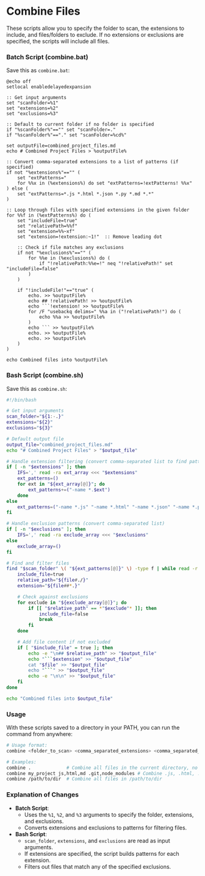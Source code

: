 # Combine Files

These scripts allow you to specify the folder to scan, the extensions to include, and files/folders to exclude. If no extensions or exclusions are specified, the scripts will include all files.

### Batch Script (combine.bat)

Save this as `combine.bat`:

```batch
@echo off
setlocal enabledelayedexpansion

:: Get input arguments
set "scanFolder=%1"
set "extensions=%2"
set "exclusions=%3"

:: Default to current folder if no folder is specified
if "%scanFolder%"=="" set "scanFolder=."
if "%scanFolder%"=="." set "scanFolder=%cd%"

set outputFile=combined_project_files.md
echo # Combined Project Files > %outputFile%

:: Convert comma-separated extensions to a list of patterns (if specified)
if not "%extensions%"=="" (
    set "extPatterns="
    for %%x in (%extensions%) do set "extPatterns=!extPatterns! %%x"
) else (
    set "extPatterns=*.js *.html *.json *.py *.md *.*"
)

:: Loop through files with specified extensions in the given folder
for %%f in (%extPatterns%) do (
    set "includeFile=true"
    set "relativePath=%%f"
    set "extension=%%~xf"
    set "extension=!extension:~1!"  :: Remove leading dot

    :: Check if file matches any exclusions
    if not "%exclusions%"=="" (
        for %%e in (%exclusions%) do (
            if "!relativePath:%%e=!" neq "!relativePath!" set "includeFile=false"
        )
    )

    if "!includeFile!"=="true" (
        echo. >> %outputFile%
        echo ## !relativePath! >> %outputFile%
        echo ```!extension! >> %outputFile%
        for /F "usebackq delims=" %%a in ("!relativePath!") do (
            echo %%a >> %outputFile%
        )
        echo ``` >> %outputFile%
        echo. >> %outputFile%
        echo. >> %outputFile%
    )
)

echo Combined files into %outputFile%
```

### Bash Script (combine.sh)

Save this as `combine.sh`:

```bash
#!/bin/bash

# Get input arguments
scan_folder="${1:-.}"
extensions="${2}"
exclusions="${3}"

# Default output file
output_file="combined_project_files.md"
echo "# Combined Project Files" > "$output_file"

# Handle extension filtering (convert comma-separated list to find patterns)
if [ -n "$extensions" ]; then
    IFS=',' read -ra ext_array <<< "$extensions"
    ext_patterns=()
    for ext in "${ext_array[@]}"; do
        ext_patterns+=("-name *.$ext")
    done
else
    ext_patterns=("-name *.js" "-name *.html" "-name *.json" "-name *.py" "-name *.md" "-name *.*")
fi

# Handle exclusion patterns (convert comma-separated list)
if [ -n "$exclusions" ]; then
    IFS=',' read -ra exclude_array <<< "$exclusions"
else
    exclude_array=()
fi

# Find and filter files
find "$scan_folder" \( "${ext_patterns[@]}" \) -type f | while read -r file; do
    include_file=true
    relative_path="${file#./}"
    extension="${file##*.}"

    # Check against exclusions
    for exclude in "${exclude_array[@]}"; do
        if [[ "$relative_path" == *"$exclude"* ]]; then
            include_file=false
            break
        fi
    done

    # Add file content if not excluded
    if [ "$include_file" = true ]; then
        echo -e "\n## $relative_path" >> "$output_file"
        echo "```$extension" >> "$output_file"
        cat "$file" >> "$output_file"
        echo "```" >> "$output_file"
        echo -e "\n\n" >> "$output_file"
    fi
done

echo "Combined files into $output_file"
```

### Usage

With these scripts saved to a directory in your PATH, you can run the command from anywhere:

```bash
# Usage format:
combine <folder_to_scan> <comma_separated_extensions> <comma_separated_exclusions>

# Examples:
combine .             # Combine all files in the current directory, no exclusions
combine my_project js,html,md .git,node_modules # Combine .js, .html, .md files, exclude .git and node_modules
combine /path/to/dir  # Combine all files in /path/to/dir
```

### Explanation of Changes

- **Batch Script**:
  - Uses the `%1`, `%2`, and `%3` arguments to specify the folder, extensions, and exclusions.
  - Converts extensions and exclusions to patterns for filtering files.
- **Bash Script**:
  - `scan_folder`, `extensions`, and `exclusions` are read as input arguments.
  - If extensions are specified, the script builds patterns for each extension.
  - Filters out files that match any of the specified exclusions.
